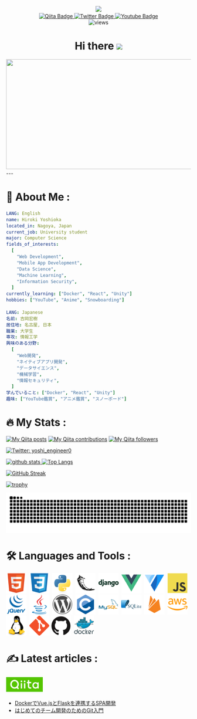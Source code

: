 <div id="header" align="center">
  <img src="https://media.giphy.com/media/Lkx1BBV5aGGMcZTiVr/giphy.gif" width="100"/>
  <div id="badges">
    <a href="https://qiita.com/Yoshipy">
      <img src="https://img.shields.io/badge/Qiita-green?style=for-the-badge&logo=Qiita&logoColor=white" alt="Qiita Badge"/>
    </a>
    <a href="https://twitter.com/yoshi_engineer0">
      <img src="https://img.shields.io/badge/Twitter-blue?style=for-the-badge&logo=twitter&logoColor=white" alt="Twitter Badge"/>
    </a>
    <a href="https://www.youtube.com/channel/UCsIwNhdlsXs2d7ma9GdIpzQ">
      <img src="https://img.shields.io/badge/YouTube-red?style=for-the-badge&logo=youtube&logoColor=white" alt="Youtube Badge"/>
    </a>
  </div>
  <img src="https://komarev.com/ghpvc/?username=YoshiYoshiPro&style=flat-square&color=blue" alt="views"/>
  <h1>
    Hi there
    <img src="https://media.giphy.com/media/hvRJCLFzcasrR4ia7z/giphy.gif" width="30px"/>
  </h1>
</div>
<div align="center">
  <img src="https://media.giphy.com/media/qgQUggAC3Pfv687qPC/giphy.gif" width="600" height="300"/>
</div>
---

# :adult: **About Me :**
```yaml
LANG: English
name: Hiroki Yoshioka
located_in: Nagoya, Japan
current_job: University student
major: Computer Science
fields_of_interests:
  [
    "Web Development",
    "Mobile App Development",
    "Data Science",
    "Machine Learning",
    "Information Security",
  ]
currently_learning: ["Docker", "React", "Unity"]
hobbies: ["YouTube", "Anime", "Snowboarding"]

LANG: Japanese
名前: 吉岡宏樹
居住地: 名古屋, 日本
職業: 大学生
専攻: 情報工学
興味のある分野:
  [
    "Web開発",
    "ネイティブアプリ開発",
    "データサイエンス",
    "機械学習",
    "情報セキュリティ",
  ]
学んでいること: ["Docker", "React", "Unity"]
趣味: ["YouTube鑑賞", "アニメ鑑賞", "スノーボード"]
```

# :fire: **My Stats :**
<!-- Qiita -->
[![My Qiita posts](https://qiita-badge.apiapi.app/s/Yoshipy/posts.svg)](http://qiita.com/Yoshipy) 
[![My Qiita contributions](https://qiita-badge.apiapi.app/s/Yoshipy/contributions.svg)](http://qiita.com/Yoshipy) 
[![My Qiita followers](https://qiita-badge.apiapi.app/s/Yoshipy/followers.svg)](http://qiita.com/Yoshipy)
<!-- Twitter -->
<p>
  <a href="https://twitter.com/yoshi_engineer0" target="_blank">
    <img alt="Twitter: yoshi_engineer0" src="https://img.shields.io/twitter/follow/yoshi_engineer0.svg?style=social" />
  </a>
</p>
<!-- GitHub -->
<div align="left">
  <a href="https://github.com/YoshiYoshiPro/github-readme-stats">
    <img alt="github stats" height="167px" src="https://github-readme-stats.vercel.app/api?username=YoshiYoshiPro&hide=contribs&count_private=true&include_all_commits=true&show_icons=true&theme=outrun" />
  </a>
  <a href="https://github.com/YoshiYoshiPro/github-readme-stats">
    <img alt="Top Langs" height="167px" src="https://github-readme-stats.vercel.app/api/top-langs/?username=YoshiYoshiPro&layout=compact&theme=outrun" />
  </a>
</div>

<!-- streak -->
[![GitHub Streak](http://github-readme-streak-stats.herokuapp.com?user=YoshiYoshiPro&theme=dark&background=000000)](https://git.io/streak-stats)

<!-- トロフィー -->
[![trophy](https://github-profile-trophy.vercel.app/?username=YoshiYoshiPro&theme=matrix&column=6)](https://github.com/ryo-ma/github-profile-trophy)

<!-- スネークゲーム -->
![github-contribution-grid-snake](https://raw.githubusercontent.com/YoshiYoshiPro/YoshiYoshiPro/master/img/snake.svg)

# :hammer_and_wrench: **Languages and Tools :**
<div>
<!--   言語     -->
  <img src="https://github.com/devicons/devicon/blob/master/icons/html5/html5-original.svg" title="HTML5" alt="HTML" width="55" height="55"/>&nbsp;
  <img src="https://github.com/devicons/devicon/blob/master/icons/css3/css3-original.svg"  title="CSS3" alt="CSS" width="55" height="55"/>&nbsp;
  <img src="https://github.com/devicons/devicon/blob/master/icons/python/python-original.svg" title="Python" alt="Python" width="55" height="55"/>&nbsp;
  <img src="https://github.com/devicons/devicon/blob/master/icons/flask/flask-original.svg" title="Flask" alt="Flask" width="55" height="55"/>&nbsp;
  <img src="https://github.com/devicons/devicon/blob/master/icons/django/django-plain-wordmark.svg" title="Django" alt="Django" width="55" height="55"/>&nbsp;
  <img src="https://github.com/devicons/devicon/blob/master/icons/vuejs/vuejs-original.svg" title="Vue.js" alt="Vue.js" width="55" height="55"/>&nbsp;
  <img src="https://github.com/devicons/devicon/blob/master/icons/vuetify/vuetify-original.svg" title="Vuetify" alt="Vuetify" width="55" height="55"/>&nbsp;
  <img src="https://github.com/devicons/devicon/blob/master/icons/javascript/javascript-original.svg" title="JavaScript" alt="JavaScript" width="55" height="55"/>&nbsp;
  <img src="https://github.com/devicons/devicon/blob/master/icons/jquery/jquery-plain-wordmark.svg" title="jQuery" alt="jQuery" width="55" height="55"/>&nbsp;
  <img src="https://github.com/devicons/devicon/blob/master/icons/java/java-original.svg" title="Java" alt="Java" width="55" height="55"/>&nbsp;
  <img src="https://github.com/devicons/devicon/blob/master/icons/wordpress/wordpress-plain.svg" title="WordPress" alt="WordPress" width="55" height="55"/>&nbsp;
  <img src="https://github.com/devicons/devicon/blob/master/icons/c/c-original.svg" title="C" alt="C" width="55" height="55"/>&nbsp;
<!--   データベース   -->
  <img src="https://github.com/devicons/devicon/blob/master/icons/mysql/mysql-original-wordmark.svg" title="MySQL"  alt="MySQL" width="55" height="55"/>&nbsp;
  <img src="https://github.com/devicons/devicon/blob/master/icons/sqlite/sqlite-original-wordmark.svg" title="SQLite" alt="SQLite" width="55" height="55"/>&nbsp;
<!--   インフラ  -->
  <img src="https://github.com/devicons/devicon/blob/master/icons/firebase/firebase-plain.svg" title="Firebase" alt="Firebase" width="55" height="55"/>&nbsp;
  <img src="https://github.com/devicons/devicon/blob/master/icons/amazonwebservices/amazonwebservices-plain-wordmark.svg" title="AWS" alt="AWS" width="55" height="55"/>&nbsp;
<!--   ツール  -->
  <img src="https://github.com/devicons/devicon/blob/master/icons/linux/linux-original.svg" title="Linux" alt="Linux" width="55" height="55"/>&nbsp;
  <img src="https://github.com/devicons/devicon/blob/master/icons/git/git-original.svg" title="Git" alt="Git" width="55" height="55"/>
  <img src="https://github.com/devicons/devicon/blob/master/icons/github/github-original.svg" title="GitHub" alt="GitHub" width="55" height="55"/>&nbsp;
  <img src="https://github.com/devicons/devicon/blob/master/icons/docker/docker-original-wordmark.svg" title="Docker" alt="Docker" width="55" height="55"/>
</div>

# :writing_hand: **Latest articles :**
### <img src="./img/qiita-text.svg" height="40px" width="100px">
<!-- BLOG-POST-LIST:START -->
- [DockerでVue.jsとFlaskを連携するSPA開発](https://qiita.com/Yoshipy/items/efbe34d9f28ac16f44ad)
- [はじめてのチーム開発のためのGit入門](https://qiita.com/Yoshipy/items/4d7cb91add2bafc84631)
<!-- BLOG-POST-LIST:END -->
